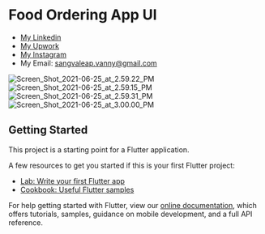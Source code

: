 # Food Ordering App UI

- [My Linkedin](https://www.linkedin.com/in/sangvaleap-vanny-353b25aa/)
- [My Upwork](https://www.upwork.com/freelancers/~01482fe63544bbcb48)
- [My Instagram](https://www.instagram.com/sangvaleap.v/)
- My Email: sangvaleap.vanny@gmail.com

![Screen_Shot_2021-06-25_at_2.59.22_PM](/uploads/423c866b1b2970b3805d7bafd57f63fa/Screen_Shot_2021-06-25_at_2.59.22_PM.png)
![Screen_Shot_2021-06-25_at_2.59.15_PM](/uploads/5e1f14554a9757da90dcbea8889e7501/Screen_Shot_2021-06-25_at_2.59.15_PM.png)
![Screen_Shot_2021-06-25_at_2.59.31_PM](/uploads/b68323b793a7b02fc7a4a7143d4e71fc/Screen_Shot_2021-06-25_at_2.59.31_PM.png)
![Screen_Shot_2021-06-25_at_3.00.00_PM](/uploads/46b1e6c2dab89650df0d913c1e61ace9/Screen_Shot_2021-06-25_at_3.00.00_PM.png)

## Getting Started

This project is a starting point for a Flutter application.

A few resources to get you started if this is your first Flutter project:

- [Lab: Write your first Flutter app](https://flutter.dev/docs/get-started/codelab)
- [Cookbook: Useful Flutter samples](https://flutter.dev/docs/cookbook)

For help getting started with Flutter, view our
[online documentation](https://flutter.dev/docs), which offers tutorials,
samples, guidance on mobile development, and a full API reference.
